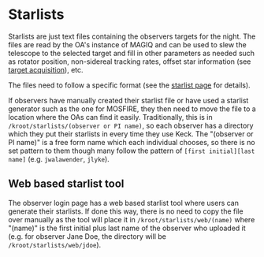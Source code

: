 # Starlists

Starlists are just text files containing the observers targets for the night.  The files are read by the OA's instance of MAGIQ and can be used to slew the telescope to the selected target and fill in other parameters as needed such as rotator position, non-sidereal tracking rates, offset star information (see [target acquisition](../target_acquisition/)), etc.

The files need to follow a specific format (see the [starlist page](https://www2.keck.hawaii.edu/realpublic/observing/starlist.html) for details).

If observers have manually created their starlist file or have used a starlist generator such as the one for MOSFIRE, they then need to move the file to a location where the OAs can find it easily.  Traditionally, this is in `/kroot/starlists/(observer or PI name)`, so each observer has a directory which they put their starlists in every time they use Keck.  The "(observer or PI name)" is a free form name which each individual chooses, so there is no set pattern to them though many follow the pattern of `[first initial][last name]` (e.g. `jwalawender`, `jlyke`).

## Web based starlist tool

The observer login page has a web based starlist tool where users can generate their starlists.  If done this way, there is no need to copy the file over manually as the tool will place it in `/kroot/starlists/web/(name)` where "(name)" is the first initial plus last name of the observer who uploaded it (e.g. for observer Jane Doe, the directory will be `/kroot/starlists/web/jdoe`). 
